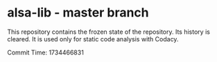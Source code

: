 # alsa-lib - master branch

This repository contains the frozen state of the repository.
Its history is cleared. It is used only for static code
analysis with Codacy.

Commit Time: 1734466831